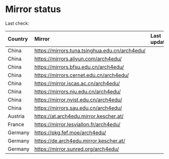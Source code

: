 <script src="./time.js"></script>
# Mirror status
Last check: <script type="text/javascript">localize(1721445706.6167572);</script>

|Country|Mirror|Last update|
|:------|:-----|:----------|
|China|https://mirrors.tuna.tsinghua.edu.cn/arch4edu/|<script type="text/javascript">localize(1721414002);</script>|
|China|https://mirrors.aliyun.com/arch4edu/|<script type="text/javascript">localize(1721414002);</script>|
|China|https://mirrors.bfsu.edu.cn/arch4edu/|<script type="text/javascript">localize(1721414002);</script>|
|China|https://mirrors.cernet.edu.cn/arch4edu/|<script type="text/javascript">localize(1721414002);</script>|
|China|https://mirror.iscas.ac.cn/arch4edu/|<script type="text/javascript">localize(1721414002);</script>|
|China|https://mirrors.nju.edu.cn/arch4edu/|<script type="text/javascript">localize(1721327743);</script>|
|China|https://mirror.nyist.edu.cn/arch4edu/|<script type="text/javascript">localize(1721371030);</script>|
|China|https://mirrors.sau.edu.cn/arch4edu/|<script type="text/javascript">localize(1721414002);</script>|
|Austria|https://at.arch4edu.mirror.kescher.at/|<script type="text/javascript">localize(1721414002);</script>|
|France|https://mirror.lesviallon.fr/arch4edu/|<script type="text/javascript">localize(1721414002);</script>|
|Germany|https://pkg.fef.moe/arch4edu/|<script type="text/javascript">localize(1721414002);</script>|
|Germany|https://de.arch4edu.mirror.kescher.at/|<script type="text/javascript">localize(1721414002);</script>|
|Germany|https://mirror.sunred.org/arch4edu/|<script type="text/javascript">localize(1721414002);</script>|

<script src="./tablefilter/tablefilter.js"></script>
<script src="./table.js"></script>